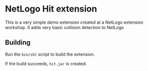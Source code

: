 # NetLogo Hit extension

This is a very simple demo extension created at a NetLogo extension workshop.
It adds very basic collision detection to NetLogo

## Building

Run the `bin/sbt` script to build the extension.

If the build succeeds, `hit.jar` is created.


